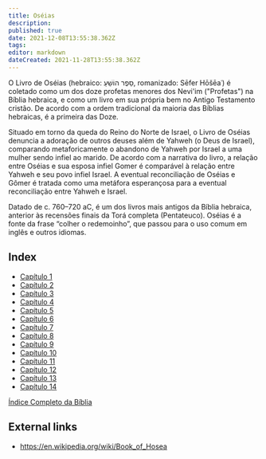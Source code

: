 ```yaml
---
title: Oséias
description: 
published: true
date: 2021-12-08T13:55:38.362Z
tags: 
editor: markdown
dateCreated: 2021-11-28T13:55:38.362Z
---
```


O Livro de Oséias (hebraico: סֵפֶר הוֹשֵׁעַ, romanizado: Sēfer Hōšēaʿ) é coletado como um dos doze profetas menores dos Nevi'im ("Profetas") na Bíblia hebraica, e como um livro em sua própria bem no Antigo Testamento cristão. De acordo com a ordem tradicional da maioria das Bíblias hebraicas, é a primeira das Doze.

Situado em torno da queda do Reino do Norte de Israel, o Livro de Oséias denuncia a adoração de outros deuses além de Yahweh (o Deus de Israel), comparando metaforicamente o abandono de Yahweh por Israel a uma mulher sendo infiel ao marido. De acordo com a narrativa do livro, a relação entre Oséias e sua esposa infiel Gomer é comparável à relação entre Yahweh e seu povo infiel Israel. A eventual reconciliação de Oséias e Gômer é tratada como uma metáfora esperançosa para a eventual reconciliação entre Yahweh e Israel. 

Datado de c. 760–720 aC, é um dos livros mais antigos da Bíblia hebraica, anterior às recensões finais da Torá completa (Pentateuco). Oséias é a fonte da frase “colher o redemoinho”, que passou para o uso comum em inglês e outros idiomas.

## Index

- [Capítulo 1](/pt/Bible/Hosea/1)
- [Capítulo 2](/pt/Bible/Hosea/2)
- [Capítulo 3](/pt/Bible/Hosea/3)
- [Capítulo 4](/pt/Bible/Hosea/4)
- [Capítulo 5](/pt/Bible/Hosea/5)
- [Capítulo 6](/pt/Bible/Hosea/6)
- [Capítulo 7](/pt/Bible/Hosea/7)
- [Capítulo 8](/pt/Bible/Hosea/8)
- [Capítulo 9](/pt/Bible/Hosea/9)
- [Capítulo 10](/pt/Bible/Hosea/10)
- [Capítulo 11](/pt/Bible/Hosea/11)
- [Capítulo 12](/pt/Bible/Hosea/12)
- [Capítulo 13](/pt/Bible/Hosea/13)
- [Capítulo 14](/pt/Bible/Hosea/14)


[Índice Completo da Bíblia](/pt/index/bible)


## External links

- https://en.wikipedia.org/wiki/Book_of_Hosea